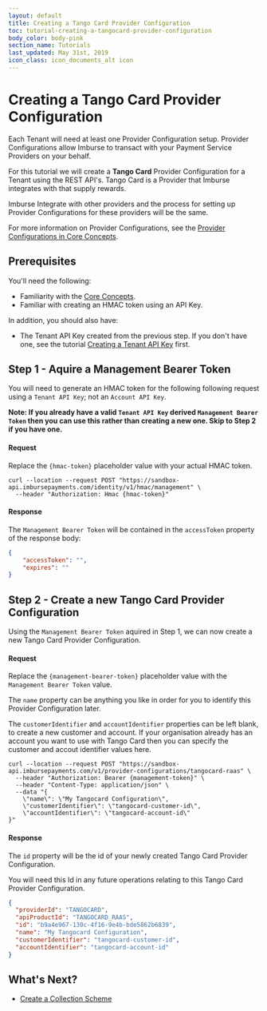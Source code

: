 ```yaml
---
layout: default
title: Creating a Tango Card Provider Configuration
toc: tutorial-creating-a-tangocard-provider-configuration
body_color: body-pink
section_name: Tutorials
last_updated: May 31st, 2019
icon_class: icon_documents_alt icon
---
```

# Creating a Tango Card Provider Configuration
Each Tenant will need at least one Provider Configuration setup. Provider Configurations allow Imburse to transact with your Payment Service Providers on your behalf.

For this tutorial we will create a **Tango Card** Provider Configuration for a Tenant using the REST API's. Tango Card is a Provider that Imburse integrates with that supply rewards.

Imburse Integrate with other providers and the process for setting up Provider Configurations for these providers will be the same.

For more information on Provider Configurations, see the [Provider Configurations in Core Concepts](/pages/guides/core-concepts/#provider-configurations).

## Prerequisites

You'll need the following:

- Familiarity with the [Core Concepts](/pages/guides/core-concepts).
- Familiar with creating an HMAC token using an API Key.

In addition, you should also have:
- The Tenant API Key created from the previous step. If you don't have one, see the tutorial [Creating a Tenant API Key](/pages/tutorials/creating-a-tenant-security-key) first.

## Step 1 - Aquire a Management Bearer Token
You will need to generate an HMAC token for the following following request using a `Tenant API Key`; not an `Account API Key`.

**Note: If you already have a valid `Tenant API Key` derived `Management Bearer Token` then you can use this rather than creating a new one. Skip to Step 2 if you have one.**


#### Request
Replace the `{hmac-token}` placeholder value with your actual HMAC token.

```curl
curl --location --request POST "https://sandbox-api.imbursepayments.com/identity/v1/hmac/management" \
  --header "Authorization: Hmac {hmac-token}"
```

#### Response
The `Management Bearer Token` will be contained in the `accessToken` property of the response body:

```json
{
    "accessToken": "",
    "expires": ""
}
```


## Step 2 - Create a new Tango Card Provider Configuration
Using the `Management Bearer Token` aquired in Step 1, we can now create a new Tango Card Provider Configuration.


#### Request
Replace the `{management-bearer-token}` placeholder value with the `Management Bearer Token` value.

The `name` property can be anything you like in order for you to identify this Provider Configuration later.

The `customerIdentifier` and `accountIdentifier` properties can be left blank, to create a new customer and account.
If your organisation already has an account you want to use with Tango Card then you can specify the customer and accout identifier values here.

```curl
curl --location --request POST "https://sandbox-api.imbursepayments.com/v1/provider-configurations/tangocard-raas" \
  --header "Authorization: Bearer {management-token}" \
  --header "Content-Type: application/json" \
  --data "{
    \"name\": \"My Tangocard Configuration\",
    \"customerIdentifier\": \"tangocard-customer-id\",
    \"accountIdentifier\": \"tangocard-account-id\"
}"
```

#### Response
The `id` property will be the id of your newly created Tango Card Provider Configuration.

You will need this Id in any future operations relating to this Tango Card Provider Configuration.

```json
{
  "providerId": "TANGOCARD",
  "apiProductId": "TANGOCARD_RAAS",
  "id": "b9a4e967-130c-4f16-9e4b-bde5862b6839",
  "name": "My Tangocard Configuration",
  "customerIdentifier": "tangocard-customer-id",
  "accountIdentifier": "tangocard-account-id"
}
```

## What's Next?

- [Create a Collection Scheme](/pages/tutorials/creating-a-collection-scheme)





